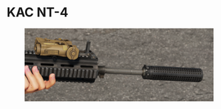# KAC NT-4

<figure><img src="../../../../../.gitbook/assets/изображение_2023-06-18_161339998.png" alt=""><figcaption></figcaption></figure>

